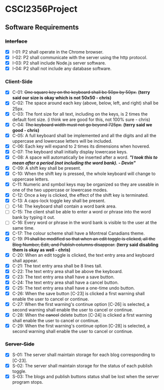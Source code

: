 # CSCI2356Project

## Software Requirements

### <s>Interface</s>

- [x] I-01: P2 shall operate in the Chrome browser.
- [x] I-02: P2 shall communicate with the server using the http protocol.
- [x] I-03: P2 shall include Node.js server software.
- [x] I-04: P2 shall not include any database software.

### Client-Side

- [x] C-01: <s>One square key on the keyboard shall be 50px by 50px.</s> <strong>(terry said our size is okay which is not 50x50 - chris)</strong>
- [x] C-02: The space around each key (above, below, left, and right) shall
      be 25px.
- [x] C-03: The font size for all text, including on the keys, is 2 times the default
      font size. (i think we are good for this, not 100% sure - chris)
- [x] C-04: <s>The keyboard width must not go beyond 725px.</s> <strong>(terry said we good - chris)</strong>
- [x] C-05: A full keyboard shall be implemented and all the digits and all the uppercase and
      lowercase letters will be included.
- [x] C-06: Each key will expand to 2 times its dimensions when hovered.
- [x] C-07: The keyboard shall initially display lowercase keys.
- [x] C-08: A space will automatically be inserted after a word. **_"I took this to mean after a period (not including the word bank). - Devin"_**
- [x] C-09: A shift key shall be present.
- [x] C-10: When the shift key is pressed, the whole keyboard will change
      to uppercase letters.
- [x] C-11: Numeric and symbol keys may be organized so they are useable
      in one of the two uppercase or lowercase modes.
- [x] C-12: Once a key is clicked, the effect of the shift key is terminated.
- [x] C-13: A caps-lock toggle key shall be present.
- [ ] C-14: The keyboard shall contain a word bank area.
- [ ] C-15: The client shall be able to enter a word or phrase into the word
      bank by typing it out.
- [ ] C-16: Every word or phrase in the word bank is visible to the user at
      the same time.
- [x] C-17: The colour scheme shall have a Montreal Canadians theme.
- [x] C-19: <s>P1 shall be modified so that when an edit toggle is
      clicked, all the Blog Number, Edit, and Publish columns disappear.</s> <strong>(terry said disabling them is okay as well - chris)</strong>
- [x] C-20: When an edit toggle is clicked, the text entry area and keyboard shall appear.
- [x] C-21: The text entry area shall be 8 lines tall.
- [x] C-22: The text entry area shall be above the keyboard.
- [x] C-23: The text entry area shall have a save button.
- [x] C-24: The text entry area shall have a cancel button.
- [x] C-25: The text entry area shall have a one-time undo button.
- [x] C-26: When the save button [C-23] is clicked a first warning shall
      enable the user to cancel or continue.
- [x] C-27: When the first warning's continue option [C-26] is selected, a
      second warning shall enable the user to cancel or continue.
- [x] C-28: When the <s>cancel</s> delete button [C-24] is clicked a first warning
      shall enable the user to cancel or continue.
- [x] C-29: When the first warning's continue option [C-28] is selected,
      a second warning shall enable the user to cancel or continue.

### <s>Server-Side</s>

- [x] S-01: The server shall maintain storage for each blog corresponding to [C-23].
- [x] S-02: The server shall maintain storage for the status of each publish
      toggle.
- [x] S-03: The blogs and publish buttons status shall be lost when
      the server program stops.
